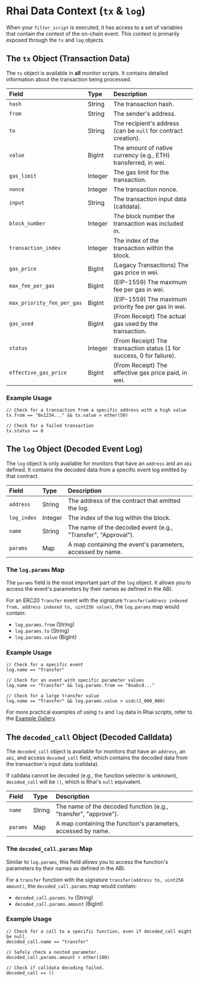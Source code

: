 # Rhai Data Context (`tx` & `log`)

When your `filter_script` is executed, it has access to a set of variables that contain the context of the on-chain event. This context is primarily exposed through the `tx` and `log` objects.

## The `tx` Object (Transaction Data)

The `tx` object is available in **all** monitor scripts. It contains detailed information about the transaction being processed.

| Field | Type | Description |
| :--- | :--- | :--- |
| `hash` | String | The transaction hash. |
| `from` | String | The sender's address. |
| `to` | String | The recipient's address (can be `null` for contract creation). |
| `value` | BigInt | The amount of native currency (e.g., ETH) transferred, in wei. |
| `gas_limit` | Integer | The gas limit for the transaction. |
| `nonce` | Integer | The transaction nonce. |
| `input` | String | The transaction input data (calldata). |
| `block_number` | Integer | The block number the transaction was included in. |
| `transaction_index` | Integer | The index of the transaction within the block. |
| `gas_price` | BigInt | (Legacy Transactions) The gas price in wei. |
| `max_fee_per_gas` | BigInt | (EIP-1559) The maximum fee per gas in wei. |
| `max_priority_fee_per_gas` | BigInt | (EIP-1559) The maximum priority fee per gas in wei. |
| `gas_used` | BigInt | (From Receipt) The actual gas used by the transaction. |
| `status` | Integer | (From Receipt) The transaction status (1 for success, 0 for failure). |
| `effective_gas_price` | BigInt | (From Receipt) The effective gas price paid, in wei. |

### Example Usage

```rhai
// Check for a transaction from a specific address with a high value
tx.from == "0x1234..." && tx.value > ether(50)

// Check for a failed transaction
tx.status == 0
```

## The `log` Object (Decoded Event Log)

The `log` object is only available for monitors that have an `address` and an `abi` defined. It contains the decoded data from a specific event log emitted by that contract.

| Field | Type | Description |
| :--- | :--- | :--- |
| `address` | String | The address of the contract that emitted the log. |
| `log_index` | Integer | The index of the log within the block. |
| `name` | String | The name of the decoded event (e.g., "Transfer", "Approval"). |
| `params` | Map | A map containing the event's parameters, accessed by name. |

### The `log.params` Map

The `params` field is the most important part of the `log` object. It allows you to access the event's parameters by their names as defined in the ABI.

For an ERC20 `Transfer` event with the signature `Transfer(address indexed from, address indexed to, uint256 value)`, the `log.params` map would contain:

-   `log.params.from` (String)
-   `log.params.to` (String)
-   `log.params.value` (BigInt)

### Example Usage

```rhai
// Check for a specific event
log.name == "Transfer"

// Check for an event with specific parameter values
log.name == "Transfer" && log.params.from == "0xabcd..."

// Check for a large transfer value
log.name == "Transfer" && log.params.value > usdc(1_000_000)
```

For more practical examples of using `tx` and `log` data in Rhai scripts, refer to the [Example Gallery](../examples/gallery.md).

## The `decoded_call` Object (Decoded Calldata)

The `decoded_call` object is available for monitors that have an `address`, an `abi`, and access `decoded_call` field, which contains the decoded data from the transaction's input data (calldata).

If calldata cannot be decoded (e.g., the function selector is unknown), `decoded_call` will be `()`, which is Rhai's `null` equivalent.

| Field | Type | Description |
| :--- | :--- | :--- |
| `name` | String | The name of the decoded function (e.g., "transfer", "approve"). |
| `params` | Map | A map containing the function's parameters, accessed by name. |

### The `decoded_call.params` Map

Similar to `log.params`, this field allows you to access the function's parameters by their names as defined in the ABI.

For a `transfer` function with the signature `transfer(address to, uint256 amount)`, the `decoded_call.params` map would contain:

-   `decoded_call.params.to` (String)
-   `decoded_call.params.amount` (BigInt)

### Example Usage

```rhai
// Check for a call to a specific function, even if decoded_call might be null.
decoded_call.name == "transfer"

// Safely check a nested parameter.
decoded_call.params.amount > ether(100)

// Check if calldata decoding failed.
decoded_call == ()
```

